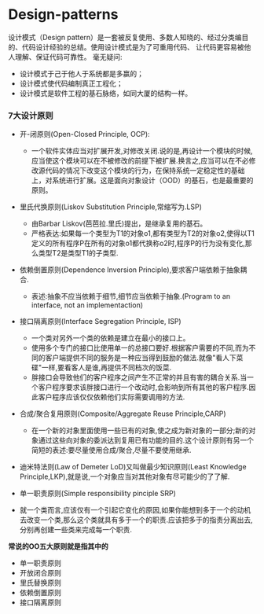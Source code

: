 Design-patterns
=======================

  设计模式（Design pattern）是一套被反复使用、多数人知晓的、经过分类编目的、代码设计经验的总结。使用设计模式是为了可重用代码、
让代码更容易被他人理解、保证代码可靠性。 毫无疑问:

  * 设计模式于己于他人于系统都是多赢的；
  * 设计模式使代码编制真正工程化；
  * 设计模式是软件工程的基石脉络，如同大厦的结构一样。

### 7大设计原则

* 开-闭原则(Open-Closed Principle, OCP):
  * 一个软件实体应当对扩展开发,对修改关闭.说的是,再设计一个模块的时候,应当使这个模块可以在不被修改的前提下被扩展.换言之,应当可以在不必修改源代码的情况下改变这个模块的行为，在保持系统一定稳定性的基础上，对系统进行扩展。这是面向对象设计（OOD）的基石，也是最重要的原则。

* 里氏代换原则(Liskov Substitution Principle,常缩写为.LSP)
  * 由Barbar Liskov(芭芭拉.里氏)提出，是继承复用的基石。
  * 严格表达:如果每一个类型为T1的对象o1,都有类型为T2的对象o2,使得以T1定义的所有程序P在所有的对象o1都代换称o2时,程序P的行为没有变化,那么类型T2是类型T1的子类型.

* 依赖倒置原则(Dependence Inversion Principle),要求客户端依赖于抽象耦合.
  * 表述:抽象不应当依赖于细节,细节应当依赖于抽象.(Program to an interface, not an implementaction)

* 接口隔离原则(Interface Segregation Principle, ISP)
  * 一个类对另外一个类的依赖是建立在最小的接口上。
  * 使用多个专门的接口比使用单一的总接口要好.根据客户需要的不同,而为不同的客户端提供不同的服务是一种应当得到鼓励的做法.就像"看人下菜碟"一样,要看客人是谁,再提供不同档次的饭菜.
  * 胖接口会导致他们的客户程序之间产生不正常的并且有害的耦合关系.当一个客户程序要求该胖接口进行一个改动时,会影响到所有其他的客户程序.因此客户程序应该仅仅依赖他们实际需要调用的方法.
     
* 合成/聚合复用原则(Composite/Aggregate Reuse Principle,CARP)
  * 在一个新的对象里面使用一些已有的对象,使之成为新对象的一部分;新的对象通过这些向对象的委派达到复用已有功能的目的.这个设计原则有另一个简短的表述:要尽量使用合成/聚合,尽量不要使用继承.

* 迪米特法则(Law of Demeter LoD)又叫做最少知识原则(Least Knowledge Principle,LKP),就是说,一个对象应当对其他对象有尽可能少的了了解.

* 单一职责原则(Simple responsibility pinciple SRP)
 * 就一个类而言,应该仅有一个引起它变化的原因,如果你能想到多于一个的动机去改变一个类,那么这个类就具有多于一个的职责.应该把多于的指责分离出去,分别再创建一些类来完成每一个职责.


__常说的OO五大原则就是指其中的__
 * 单一职责原则
 * 开放闭合原则
 * 里氏替换原则
 * 依赖倒置原则
 * 接口隔离原则

